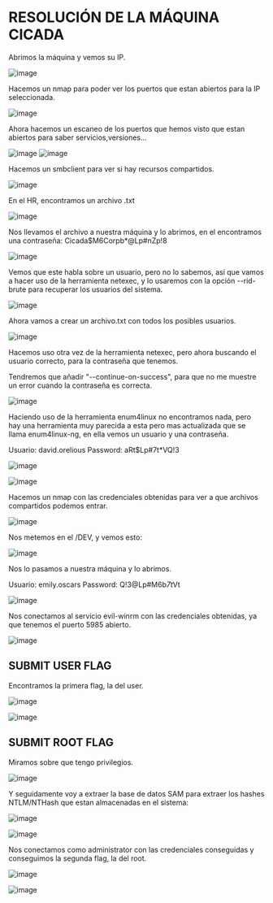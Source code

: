 # RESOLUCIÓN DE LA MÁQUINA CICADA

Abrimos la máquina y vemos su IP.

![image](https://github.com/user-attachments/assets/10bb9292-d070-46a5-96dd-853a5693063a)

Hacemos un nmap para poder ver los puertos que estan abiertos para la IP seleccionada.

![image](https://github.com/user-attachments/assets/154166d7-5f9d-4833-96e5-44e2e0039182)

Ahora hacemos un escaneo de los puertos que hemos visto que estan abiertos para saber servicios,versiones...

![image](https://github.com/user-attachments/assets/263d3482-43f6-40e9-bd4f-5858112a389d)
![image](https://github.com/user-attachments/assets/12584577-371e-4c78-9c1c-3d4e5cf91a08)

Hacemos un smbclient para ver si hay recursos compartidos.

![image](https://github.com/user-attachments/assets/3088077e-bc6b-46e7-91f1-3a7ee419d172)

En el HR, encontramos un archivo .txt

![image](https://github.com/user-attachments/assets/6fec7ee9-4e80-407d-8d95-a78bfbe82b97)

Nos llevamos el archivo a nuestra máquina y lo abrimos, en el encontramos una contraseña: Cicada$M6Corpb*@Lp#nZp!8

![image](https://github.com/user-attachments/assets/e0c17dc2-f9c5-464b-8ce3-baeacae69dbd)

Vemos que este habla sobre un usuario, pero no lo sabemos, así que vamos a hacer uso de la herramienta netexec, y lo usaremos con la opción --rid-brute para recuperar los usuarios del sistema.

![image](https://github.com/user-attachments/assets/d169985c-25d7-414f-a27b-daa41f984deb)

Ahora vamos a crear un archivo.txt con todos los posibles usuarios.

![image](https://github.com/user-attachments/assets/3916b5dc-a215-4803-af34-1c3f548bd44b)

Hacemos uso otra vez de la herramienta netexec, pero ahora buscando el usuario correcto, para la contraseña que tenemos.

Tendremos que añadir "--continue-on-success", para que no me muestre un error cuando la contraseña es correcta.

![image](https://github.com/user-attachments/assets/68b84242-714c-4030-942c-381b70543589)

Haciendo uso de la herramienta enum4linux no encontramos nada, pero hay una herramienta muy parecida a esta pero mas actualizada que se llama enum4linux-ng, en ella vemos un usuario y una contraseña.

Usuario: david.orelious    Password: aRt$Lp#7t*VQ!3

![image](https://github.com/user-attachments/assets/dc9e5ccc-d83e-4df4-83d2-92d2f3b2493b)

![image](https://github.com/user-attachments/assets/1cb5877f-eb65-40d7-b91d-8577430c1f5c)

Hacemos un nmap con las credenciales obtenidas para ver a que archivos compartidos podemos entrar.

![image](https://github.com/user-attachments/assets/7fea20e5-611b-4ce3-a667-c60c24007e07)

Nos metemos en el /DEV, y vemos esto: 

![image](https://github.com/user-attachments/assets/de96ffb2-709b-40bf-9678-f3883447ac95)

Nos lo pasamos a nuestra máquina y lo abrimos.

Usuario: emily.oscars  Password: Q!3@Lp#M6b*7t*Vt

![image](https://github.com/user-attachments/assets/2706a269-a0bd-4f3b-94ec-f04d225939fb)

Nos conectamos al servicio evil-winrm con las credenciales obtenidas, ya que tenemos el puerto 5985 abierto.

![image](https://github.com/user-attachments/assets/f02ffefd-dd53-4785-abd1-f538c02d9dee)

## SUBMIT USER FLAG

Encontramos la primera flag, la del user.

![image](https://github.com/user-attachments/assets/6b246337-8743-4e95-ae37-7a30d6af99c0)

![image](https://github.com/user-attachments/assets/062c3357-76b6-4fb4-983e-5dce758a0470)

## SUBMIT ROOT FLAG

Miramos sobre que tengo privilegios.

![image](https://github.com/user-attachments/assets/f8dca8bb-c444-4a5f-8783-f443c8345032)

Y seguidamente voy a extraer la base de datos SAM para extraer los hashes NTLM/NTHash que estan almacenadas en el sistema: 

![image](https://github.com/user-attachments/assets/8e21e8d3-63f2-4d57-b1ae-8793f6589875)

![image](https://github.com/user-attachments/assets/fbf05632-d529-4938-bc6a-91cd67d6d535)

Nos conectamos como administrator con las credenciales conseguidas y conseguimos la segunda flag, la del root.

![image](https://github.com/user-attachments/assets/f27796db-4750-4d98-8477-e405410b2b13)

![image](https://github.com/user-attachments/assets/9bf37177-e2e5-4554-8bd3-3540c15f538b)

